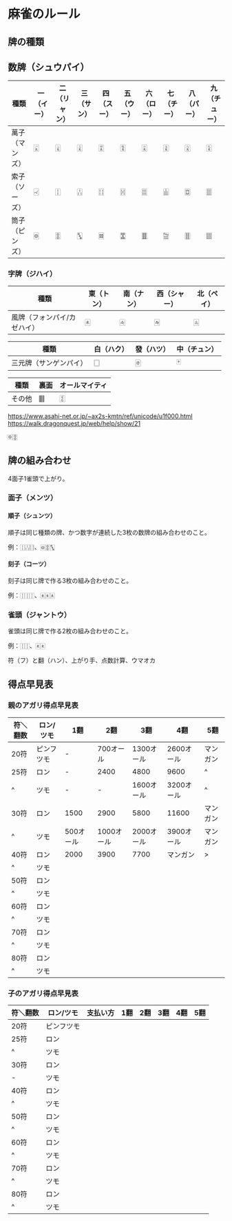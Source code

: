 # 麻雀のルール

## 牌の種類

## 数牌（シュウパイ）

| 種類 | 一（イー） | 二（リャン） | 三（サン） | 四（スー） | 五（ウー） | 六（ロー） | 七（チー） | 八（パー） | 九（チュー） |
| --- | --- | --- | --- | --- | --- | --- | --- | --- | --- |
| 萬子（マンズ） | 🀇 | 🀈 | 🀉 | 🀊 | 🀋 | 🀌 | 🀍 | 🀎 | 🀏 |
| 索子（ソーズ） | 🀐 | 🀑 | 🀒 | 🀓 | 🀔 | 🀕 | 🀖 | 🀗 | 🀘 |
| 筒子（ピンズ） | 🀙 | 🀚 | 🀛 | 🀜 | 🀝 | 🀞 | 🀟 | 🀠 | 🀡 |

### 字牌（ジハイ）

| 種類 | 東（トン） | 南（ナン） | 西（シャー） | 北（ペイ） |
| --- | --- | --- | --- | --- |
| 風牌（フォンパイ/カゼハイ） | 🀀  | 🀁  | 🀂  | 🀃  |

| 種類 |  白（ハク） | 發（ハツ） | 中（チュン） |
| --- | --- | --- | --- |
| 三元牌（サンゲンパイ） | 🀆 | 🀅 | 🀄 |

| 種類 | 裏面 | オールマイティ |
| --- | --- | --- |
| その他 | 🀫 | 🀪 |
<https://www.asahi-net.or.jp/~ax2s-kmtn/ref/unicode/u1f000.html>
<https://walk.dragonquest.jp/web/help/show/21>

<span style="display:inline-block; transform: rotate(90deg);">🀙</span>🀚

## 牌の組み合わせ

4面子1雀頭で上がり。

### 面子（メンツ）

#### 順子（シュンツ）

順子は同じ種類の牌、かつ数字が連続した3枚の数牌の組み合わせのこと。

例：🀑🀒🀓、🀙🀚🀛

#### 刻子（コーツ）

刻子は同じ牌で作る3枚の組み合わせのこと。

例：🀑🀑🀑、🀀🀀🀀

### 雀頭（ジャントウ）

雀頭は同じ牌で作る2枚の組み合わせのこと。

例：🀑🀑、🀀🀀

符（フ）と翻（ハン）、上がり手、点数計算、ウマオカ

## 得点早見表

### 親のアガリ得点早見表

| 符＼翻数 | ロン/ツモ | 1翻 | 2翻 | 3翻 | 4翻 | 5翻 |
| --- | --- | --- | --- | --- | --- | --- |
| 20符 | ピンフツモ | - | 700オール | 1300オール | 2600オール | マンガン |
| 25符 | ロン | - | 2400 | 4800 | 9600 | ^ |
| ^ | ツモ | - | - | 1600オール | 3200オール | ^ |
| 30符 | ロン | 1500 | 2900 | 5800 | 11600 | マンガン |
| ^ | ツモ | 500オール | 1000オール | 2000オール | 3900オール | マンガン |
| 40符 | ロン | 2000 | 3900 | 7700 | マンガン | > |
| ^ | ツモ |
| 50符 | ロン |
| ^ | ツモ |
| 60符 | ロン |
| ^ | ツモ |
| 70符 | ロン |
| ^ | ツモ |
| 80符 | ロン |
| ^ | ツモ |

### 子のアガリ得点早見表

| 符＼翻数 | ロン/ツモ | 支払い方 | 1翻 | 2翻 | 3翻 | 4翻 | 5翻 |
| --- | --- | --- | --- | --- | --- | --- | --- |
| 20符 | ピンフツモ |
| 25符 | ロン |
| ^ | ツモ |
| 30符 | ロン |
| - | ツモ |
| 40符 | ロン |
| ^ | ツモ |
| 50符 | ロン |
| ^ | ツモ |
| 60符 | ロン |
| ^ | ツモ |
| 70符 | ロン |
| ^ | ツモ |
| 80符 | ロン |
| ^ | ツモ |